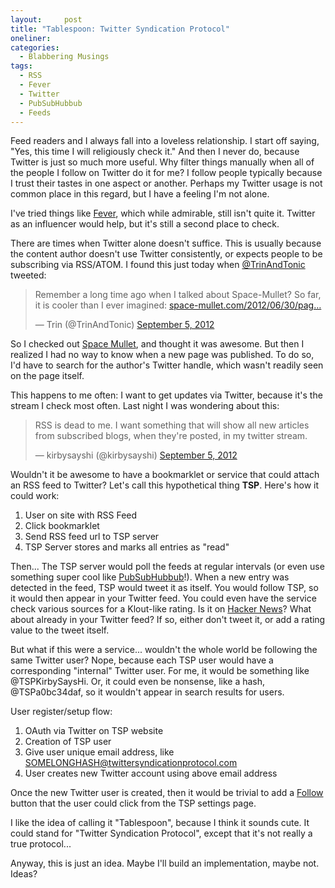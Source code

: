 ```yaml
---
layout:     post
title: "Tablespoon: Twitter Syndication Protocol"
oneliner:   
categories: 
  - Blabbering Musings
tags:       
  - RSS
  - Fever
  - Twitter
  - PubSubHubbub
  - Feeds
---
```


Feed readers and I always fall into a loveless relationship. I start off saying, "Yes, this time I will religiously check it." And then I never do, because Twitter is just so much more useful. Why filter things manually when all of the people I follow on Twitter do it for me? I follow people typically because I trust their tastes in one aspect or another. Perhaps my Twitter usage is not common place in this regard, but I have a feeling I'm not alone. 

I've tried things like [Fever][], which while admirable, still isn't quite it. Twitter as an influencer would help, but it's still a second place to check.

There are times when Twitter alone doesn't suffice. This is usually because the content author doesn't use Twitter consistently, or expects people to be subscribing via RSS/ATOM. I found this just today when [@TrinAndTonic][] tweeted:

<blockquote class="twitter-tweet tw-align-center"><p>Remember a long time ago when I talked about Space-Mullet? So far, it is cooler than I ever imagined: <a href="http://t.co/EorD7qcQ" title="http://www.space-mullet.com/2012/06/30/page-1-7/">space-mullet.com/2012/06/30/pag…</a></p>&mdash; Trin (@TrinAndTonic) <a href="https://twitter.com/TrinAndTonic/status/243354070612582400" data-datetime="2012-09-05T14:25:06+00:00">September 5, 2012</a></blockquote>
<script src="//platform.twitter.com/widgets.js" charset="utf-8"></script>

So I checked out [Space Mullet][], and thought it was awesome. But then I realized I had no way to know when a new page was published. To do so, I'd have to search for the author's Twitter handle, which wasn't readily seen on the page itself. 

This happens to me often: I want to get updates via Twitter, because it's the stream I check most often. Last night I was wondering about this:

<blockquote class="twitter-tweet tw-align-center"><p>RSS is dead to me. I want something that will show all new articles from subscribed blogs, when they're posted, in my twitter stream.</p>&mdash; kirbysayshi (@kirbysayshi) <a href="https://twitter.com/kirbysayshi/status/243249747836669952" data-datetime="2012-09-05T07:30:33+00:00">September 5, 2012</a></blockquote>
<script src="//platform.twitter.com/widgets.js" charset="utf-8"></script>

Wouldn't it be awesome to have a bookmarklet or service that could attach an RSS feed to Twitter? Let's call this hypothetical thing **TSP**. Here's how it could work:

1. User on site with RSS Feed
2. Click bookmarklet
3. Send RSS feed url to TSP server
4. TSP Server stores and marks all entries as "read"

Then... The TSP server would poll the feeds at regular intervals (or even use something super cool like [PubSubHubbub][]!). When a new entry was detected in the feed, TSP would tweet it as itself. You would follow TSP, so it would then appear in your Twitter feed. You could even have the service check various sources for a Klout-like rating. Is it on [Hacker News][]? What about already in your Twitter feed? If so, either don't tweet it, or add a rating value to the tweet itself. 

But what if this were a service... wouldn't the whole world be following the same Twitter user? Nope, because each TSP user would have a corresponding "internal" Twitter user. For me, it would be something like @TSPKirbySaysHi. Or, it could even be nonsense, like a hash, @TSPa0bc34daf, so it wouldn't appear in search results for users. 

User register/setup flow:

1. OAuth via Twitter on TSP website
2. Creation of TSP user
3. Give user unique email address, like SOMELONGHASH@twittersyndicationprotocol.com
4. User creates new Twitter account using above email address

Once the new Twitter user is created, then it would be trivial to add a [Follow][] button that the user could click from the TSP settings page. 

I like the idea of calling it "Tablespoon", because I think it sounds cute. It could stand for "Twitter Syndication Protocol", except that it's not really a true protocol... 

Anyway, this is just an idea. Maybe I'll build an implementation, maybe not. Ideas?

[Fever]: http://feedafever.com/
[@TrinAndTonic]: https://twitter.com/TrinAndTonic
[Space Mullet]: http://www.space-mullet.com/
[PubSubHubbub]: http://en.wikipedia.org/wiki/PubSubHubbub
[Hacker News]: http://news.ycombinator.com/
[Follow]: https://twitter.com/about/resources/buttons#follow
